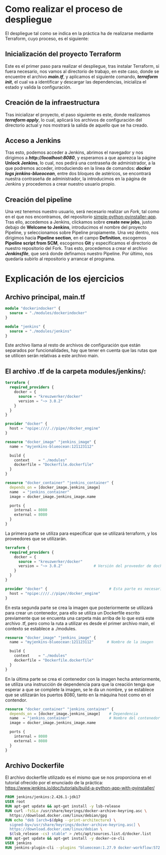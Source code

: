 # Como realizar el proceso de despliegue
El despliegue tal como se indica en la práctica ha de realizarse mediante Terraform, cuyo proceso, es el siguiente:

## Inicialización del proyecto Terraform
Este es el primer paso para realizar el despliegue, tras instalar Terraform, si fuera necesario, nos vamos al directorio de trabajo, en este caso, donde se encuentre el archivo ***main.tf***, y aplicamos el siguiente comando, ***terraform init***, el cual va a identificar y descargar las dependencias, inicializa el estado y valida la configuración.

## Creación de la infraestructura
Tras inicializar el proyecto, el paso siguiente es este, donde realizamos ***terraform apply***, lo cual, aplicará los archivos de configuración del directorio actual y nos mostrará la salida de aquello que se ha creado.

## Acceso a Jenkins
Tras esto, podemos acceder a Jenkins, abrimos el navegador y nos dirigimos a ***http://localhost:8080***, y esperamos a que aparezca la págine **Unlock Jenkins**, lo cual, nos pedirá una contraseña de administrador, a la que podremos acceder, introduciendo en la línea de comandos: ***docker logs jenkins-blueocean***, entre dos bloques de astéricos, se encontrará nuestra contraseña de administrador, la introducimos en la página de Jenkins y procedemos a crear nuestro usuario propio.

## Creación del pipeline
Una vez tenemos nuestro usuario, será necesario realizar un *Fork*, tal como en el que nos encontramos, del repositorio [simple-python-pyinstaller-app](https://github.com/jenkins-docs/simple-python-pyinstaller-app). Tras ello, accedemos a Jenkins, clickamos sobre **create new jobs**, justo debajo de **Welcome to Jenkins**, introducimos el nombre del proyecto Pipeline, y seleccionamos sobre Pipeline propiamente. Una vez dentro, nos dirigimos hacia **Pipeline section**, en el campo **Definition**, escogemos **Pipeline script from SCM**, escogemos **Git** y especificamos el directorio de nuestro repositorio del Fork. Tras esto, procedemos a crear el archivo ***Jenkinsfile***, que será donde definamos nuestro Pipeline. Por último, nos quedaría subirlo al repositorio y arrancar el programa.

# Explicación de los ejercicios
## Archivo principal, main.tf
```tf
module "dockerindocker" {
  source = "./modules/dockerindocker" 
}

module "jenkins" {
  source = "./modules/jenkins"
}

```
Este archivo llama al resto de archivos de configuración que están separados por funcionalidades, hay que tener en cuenta que las rutas que se utilicen serán relativas a este archivo main.


## El archivo .tf de la carpeta modules/jenkins/:
```tf
terraform {
  required_providers {
    docker = {
      source = "kreuzwerker/docker"
      version = "~> 3.0.2"
    }
  }
}

provider "docker" {
  host = "npipe:////.//pipe//docker_engine"
}

resource "docker_image" "jenkins_image" {
  name = "myjenkins-blueocean:121123112"

  build {
    context    = "./modules"
    dockerfile = "Dockerfile.dockerfile"
  }
}

resource "docker_container" "jenkins_container" {
  depends_on = [docker_image.jenkins_image]
  name  = "jenkins_container"
  image = docker_image.jenkins_image.name

  ports {
    internal = 8080
    external = 8080
  }
}
```

La primera parte se utiliza para especificar que se utilizará terraform, y los proveedores que se utilizarán.
```tf
terraform {
  required_providers {
    docker = {
      source = "kreuzwerker/docker"
      version = "~> 3.0.2"              # Versión del proveedor de docker
    }
  }
}

provider "docker" {                            # Esta parte es necesaria solo para windows (copiada directamente de la práctica de terraform)
  host = "npipe:////.//pipe//docker_engine"
}
```

En esta segunda parte se crea la imagen que posteriormente se utilizará para crear un contenedor, para ello se utiliza un Dockerfile escrito previamente que se encuenta una carpeta más arriba de lo que está este archivo .tf, pero como la ruta a utilizar es desde el primer archivo main, el contexto se establece a ./modules.
```tf
resource "docker_image" "jenkins_image" {
  name = "myjenkins-blueocean:121123112"      # Nombre de la imagen

  build {
    context    = "./modules"
    dockerfile = "Dockerfile.dockerfile"
  }
}
```

En la última parte se crea el contenedor con la imagen hecha anteriormente, se utiliza una instrucción de dependencia para que la creación tenga que esperar a que se complete la imagen, se le da un nombre, y se establece que se utilizarán los puertos 8080, tanto en la máquina host como en el contendor.
```tf
resource "docker_container" "jenkins_container" {
  depends_on = [docker_image.jenkins_image]    # Dependencia
  name  = "jenkins_container"                  # Nombre del contenedor
  image = docker_image.jenkins_image.name

  ports {
    internal = 8080
    external = 8080
  }
}
```


## Archivo Dockerfile
El archivo dockerfile utilizado es el mismo que se nos proporciona en el tutorial ofrecido por el enunciado de la práctica:
https://www.jenkins.io/doc/tutorials/build-a-python-app-with-pyinstaller/
```Dockerfile
FROM jenkins/jenkins:2.426.1-jdk17
USER root
RUN apt-get update && apt-get install -y lsb-release
RUN curl -fsSLo /usr/share/keyrings/docker-archive-keyring.asc \
  https://download.docker.com/linux/debian/gpg
RUN echo "deb [arch=$(dpkg --print-architecture) \
  signed-by=/usr/share/keyrings/docker-archive-keyring.asc] \
  https://download.docker.com/linux/debian \
  $(lsb_release -cs) stable" > /etc/apt/sources.list.d/docker.list
RUN apt-get update && apt-get install -y docker-ce-cli
USER jenkins
RUN jenkins-plugin-cli --plugins "blueocean:1.27.9 docker-workflow:572.v950f58993843"
```
